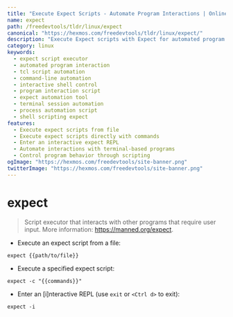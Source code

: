 ```yaml
---
title: "Execute Expect Scripts - Automate Program Interactions | Online Free DevTools by Hexmos"
name: expect
path: /freedevtools/tldr/linux/expect
canonical: "https://hexmos.com/freedevtools/tldr/linux/expect/"
description: "Execute Expect scripts with Expect for automated program interactions. Control terminal sessions and streamline command-line tasks efficiently. Free online tool, no registration required."
category: linux
keywords:
  - expect script executor
  - automated program interaction
  - tcl script automation
  - command-line automation
  - interactive shell control
  - program interaction script
  - expect automation tool
  - terminal session automation
  - process automation script
  - shell scripting expect
features:
  - Execute expect scripts from file
  - Execute expect scripts directly with commands
  - Enter an interactive expect REPL
  - Automate interactions with terminal-based programs
  - Control program behavior through scripting
ogImage: "https://hexmos.com/freedevtools/site-banner.png"
twitterImage: "https://hexmos.com/freedevtools/site-banner.png"
---
```


# expect

> Script executor that interacts with other programs that require user input.
> More information: <https://manned.org/expect>.

- Execute an expect script from a file:

`expect {{path/to/file}}`

- Execute a specified expect script:

`expect -c "{{commands}}"`

- Enter an [i]nteractive REPL (use `exit` or `<Ctrl d>` to exit):

`expect -i`
